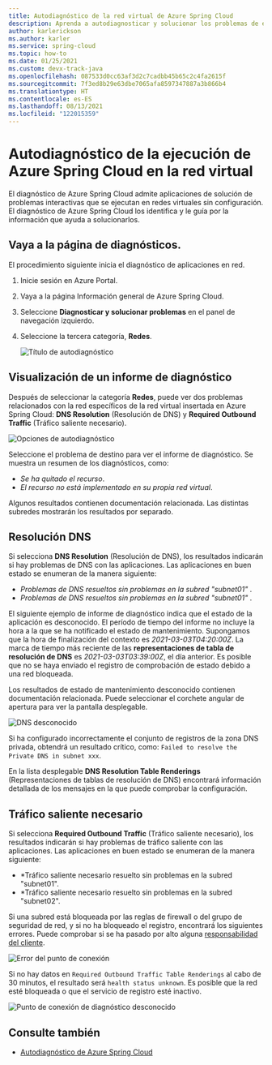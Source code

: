 ```yaml
---
title: Autodiagnóstico de la red virtual de Azure Spring Cloud
description: Aprenda a autodiagnosticar y solucionar los problemas de ejecución de Azure Spring Cloud en la red virtual.
author: karlerickson
ms.author: karler
ms.service: spring-cloud
ms.topic: how-to
ms.date: 01/25/2021
ms.custom: devx-track-java
ms.openlocfilehash: 087533d0cc63af3d2c7cadbb45b65c2c4fa2615f
ms.sourcegitcommit: 7f3ed8b29e63dbe7065afa8597347887a3b866b4
ms.translationtype: HT
ms.contentlocale: es-ES
ms.lasthandoff: 08/13/2021
ms.locfileid: "122015359"
---
```

# <a name="self-diagnose-running-azure-spring-cloud-in-vnet"></a>Autodiagnóstico de la ejecución de Azure Spring Cloud en la red virtual
El diagnóstico de Azure Spring Cloud admite aplicaciones de solución de problemas interactivas que se ejecutan en redes virtuales sin configuración. El diagnóstico de Azure Spring Cloud los identifica y le guía por la información que ayuda a solucionarlos.

## <a name="navigate-to-the-diagnostics-page"></a>Vaya a la página de diagnósticos.
El procedimiento siguiente inicia el diagnóstico de aplicaciones en red.
1. Inicie sesión en Azure Portal.
1. Vaya a la página Información general de Azure Spring Cloud.
1. Seleccione **Diagnosticar y solucionar problemas** en el panel de navegación izquierdo.
1. Seleccione la tercera categoría, **Redes**.

   ![Título de autodiagnóstico](media/spring-cloud-self-diagnose-vnet/self-diagostic-title.png)

## <a name="view-a-diagnostic-report"></a>Visualización de un informe de diagnóstico

Después de seleccionar la categoría **Redes**, puede ver dos problemas relacionados con la red específicos de la red virtual insertada en Azure Spring Cloud: **DNS Resolution** (Resolución de DNS) y **Required Outbound Traffic** (Tráfico saliente necesario).

   ![Opciones de autodiagnóstico](media/spring-cloud-self-diagnose-vnet/self-diagostic-dns-req-outbound-options.png)

Seleccione el problema de destino para ver el informe de diagnóstico. Se muestra un resumen de los diagnósticos, como:

* *Se ha quitado el recurso*.
* *El recurso no está implementado en su propia red virtual*.

Algunos resultados contienen documentación relacionada. Las distintas subredes mostrarán los resultados por separado.

## <a name="dns-resolution"></a>Resolución DNS

Si selecciona **DNS Resolution** (Resolución de DNS), los resultados indicarán si hay problemas de DNS con las aplicaciones.  Las aplicaciones en buen estado se enumeran de la manera siguiente:

* *Problemas de DNS resueltos sin problemas en la subred "subnet01"* .
* *Problemas de DNS resueltos sin problemas en la subred "subnet01"* .

El siguiente ejemplo de informe de diagnóstico indica que el estado de la aplicación es desconocido. El período de tiempo del informe no incluye la hora a la que se ha notificado el estado de mantenimiento.  Supongamos que la hora de finalización del contexto es *2021-03-03T04:20:00Z*. La marca de tiempo más reciente de las **representaciones de tabla de resolución de DNS** es *2021-03-03T03:39:00Z*, el día anterior. Es posible que no se haya enviado el registro de comprobación de estado debido a una red bloqueada.

Los resultados de estado de mantenimiento desconocido contienen documentación relacionada.  Puede seleccionar el corchete angular de apertura para ver la pantalla desplegable.

![DNS desconocido](media/spring-cloud-self-diagnose-vnet/self-diagostic-dns-unknown.png)

Si ha configurado incorrectamente el conjunto de registros de la zona DNS privada, obtendrá un resultado crítico, como: `Failed to resolve the Private DNS in subnet xxx`.

En la lista desplegable **DNS Resolution Table Renderings** (Representaciones de tablas de resolución de DNS) encontrará información detallada de los mensajes en la que puede comprobar la configuración.

## <a name="required-outbound-traffic"></a>Tráfico saliente necesario

Si selecciona **Required Outbound Traffic** (Tráfico saliente necesario), los resultados indicarán si hay problemas de tráfico saliente con las aplicaciones.  Las aplicaciones en buen estado se enumeran de la manera siguiente:

* *Tráfico saliente necesario resuelto sin problemas en la subred "subnet01".
* *Tráfico saliente necesario resuelto sin problemas en la subred "subnet02".

Si una subred está bloqueada por las reglas de firewall o del grupo de seguridad de red, y si no ha bloqueado el registro, encontrará los siguientes errores. Puede comprobar si se ha pasado por alto alguna [responsabilidad del cliente](./vnet-customer-responsibilities.md).

![Error del punto de conexión](media/spring-cloud-self-diagnose-vnet/self-diagostic-endpoint-failed.png)

Si no hay datos en `Required Outbound Traffic Table Renderings` al cabo de 30 minutos, el resultado será `health status unknown`.
Es posible que la red esté bloqueada o que el servicio de registro esté inactivo.

![Punto de conexión de diagnóstico desconocido](media/spring-cloud-self-diagnose-vnet/self-diagostic-endpoint-unknown.png)

## <a name="see-also"></a>Consulte también

* [Autodiagnóstico de Azure Spring Cloud](./how-to-self-diagnose-solve.md)
